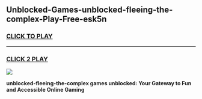 
## Unblocked-Games-unblocked-fleeing-the-complex-Play-Free-esk5n
<h3>
<a href="https://premium76.site?title=unblocked-fleeing-the-complex&ref=20M">CLICK TO PLAY</a></h3>
<hr>

<h3>
<a href="https://premium76.site?title=unblocked-fleeing-the-complex&ref=20M">CLICK 2 PLAY</a>
  
</h3>

<a href="https://premium76.site?title=unblocked-fleeing-the-complex&ref=19M"><img src="https://clearcache.store/games.png"></a>


**unblocked-fleeing-the-complex games unblocked: Your Gateway to Fun and Accessible Online Gaming**
